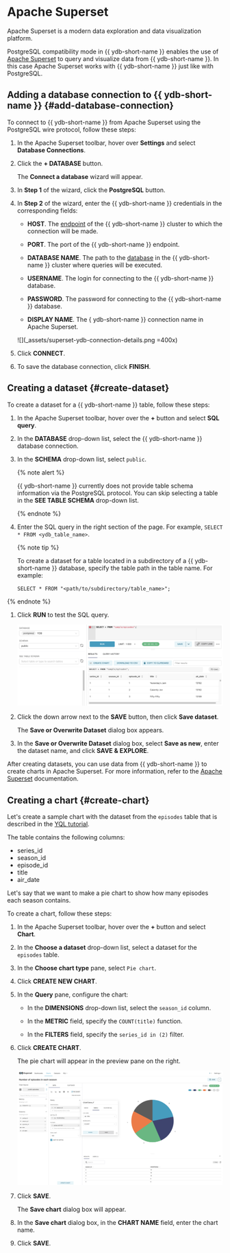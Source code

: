 # Apache Superset

Apache Superset is a modern data exploration and data visualization platform.

PostgreSQL compatibility mode in {{ ydb-short-name }} enables the use of [Apache Superset](https://superset.apache.org/) to query and visualize data from {{ ydb-short-name }}. In this case Apache Superset works with {{ ydb-short-name }} just like with PostgreSQL.


## Adding a database connection to {{ ydb-short-name }} {#add-database-connection}

To connect to {{ ydb-short-name }} from Apache Superset using the PostgreSQL wire protocol, follow these steps:

1. In the Apache Superset toolbar, hover over **Settings** and select **Database Connections**.

1. Click the **+ DATABASE** button.

     The **Connect a database** wizard will appear.

1. In **Step 1** of the wizard, click the **PostgreSQL** button.

1. In **Step 2** of the wizard, enter the {{ ydb-short-name }} credentials in the corresponding fields:

    * **HOST**. The [endpoint](https://ydb.tech/docs/en/concepts/connect#endpoint) of the {{ ydb-short-name }} cluster to which the connection will be made.

    * **PORT**. The port of the {{ ydb-short-name }} endpoint.

    * **DATABASE NAME**. The path to the [database](../../concepts/glossary.md#database) in the {{ ydb-short-name }} cluster where queries will be executed.

    * **USERNAME**. The login for connecting to the {{ ydb-short-name }} database.

    * **PASSWORD**. The password for connecting to the {{ ydb-short-name }} database.

    * **DISPLAY NAME**. The { ydb-short-name }} connection name in Apache Superset.

    ![](_assets/superset-ydb-connection-details.png =400x)

1. Click **CONNECT**.

1. To save the database connection, click **FINISH**.

## Creating a dataset {#create-dataset}

To create a dataset for a {{ ydb-short-name }} table, follow these steps:

1. In the Apache Superset toolbar, hover over the **+** button and select **SQL query**.

1. In the **DATABASE** drop-down list, select the {{ ydb-short-name }} database connection.

1. In the **SCHEMA** drop-down list, select `public`.

    {% note alert %}

    {{ ydb-short-name }} currently does not provide table schema information via the PostgreSQL protocol. You can skip selecting a table in the **SEE TABLE SCHEMA** drop-down list.

    {% endnote %}

4. Enter the SQL query in the right section of the page. For example, `SELECT * FROM <ydb_table_name>`.

    {% note tip %}

    To create a dataset for a table located in a subdirectory of a {{ ydb-short-name }} database, specify the table path in the table name. For example:

    ```yql
    SELECT * FROM "<path/to/subdirectory/table_name>";
    ```

  {% endnote %}

1. Click **RUN** to test the SQL query.

    ![](_assets/superset-sql-query.png)

1. Click the down arrow next to the **SAVE** button, then click **Save dataset**.

    The **Save or Overwrite Dataset** dialog box appears.

1. In the **Save or Overwrite Dataset** dialog box, select **Save as new**, enter the dataset name, and click **SAVE & EXPLORE**.

After creating datasets, you can use data from {{ ydb-short-name }} to create charts in Apache Superset. For more information, refer to the [Apache Superset](https://superset.apache.org/docs/intro/) documentation.


## Creating a chart {#create-chart}

Let's create a sample chart with the dataset from the `episodes` table that is described in the [YQL tutorial](../../dev/yql-tutorial/index.md).

The table contains the following columns:
* series_id
* season_id
* episode_id
* title
* air_date

Let's say that we want to make a pie chart to show how many episodes each season contains.

To create a chart, follow these steps:

1. In the Apache Superset toolbar, hover over the **+** button and select **Chart**.

1. In the **Choose a dataset** drop-down list, select a dataset for the `episodes` table.

1. In the **Choose chart type** pane, select `Pie chart`.

1. Click **CREATE NEW CHART**.

1. In the **Query** pane, configure the chart:

    * In the **DIMENSIONS** drop-down list, select the `season_id` column.

    * In the **METRIC** field, specify the `COUNT(title)` function.

    * In the **FILTERS** field, specify the `series_id in (2)` filter.

1. Click **CREATE CHART**.

    The pie chart will appear in the preview pane on the right.

    ![](_assets/superset-sample-chart.png)

1. Click **SAVE**.

    The **Save chart** dialog box will appear.

1. In the **Save chart** dialog box, in the **CHART NAME** field, enter the chart name.

1. Click **SAVE**.
